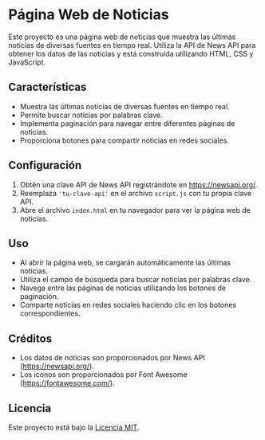 # Página Web de Noticias

Este proyecto es una página web de noticias que muestra las últimas noticias de diversas fuentes en tiempo real. Utiliza la API de News API para obtener los datos de las noticias y está construida utilizando HTML, CSS y JavaScript.

## Características

- Muestra las últimas noticias de diversas fuentes en tiempo real.
- Permite buscar noticias por palabras clave.
- Implementa paginación para navegar entre diferentes páginas de noticias.
- Proporciona botones para compartir noticias en redes sociales.

## Configuración

1. Obtén una clave API de News API registrándote en https://newsapi.org/.
2. Reemplaza `'tu-clave-api'` en el archivo `script.js` con tu propia clave API.
3. Abre el archivo `index.html` en tu navegador para ver la página web de noticias.

## Uso

- Al abrir la página web, se cargarán automáticamente las últimas noticias.
- Utiliza el campo de búsqueda para buscar noticias por palabras clave.
- Navega entre las páginas de noticias utilizando los botones de paginación.
- Comparte noticias en redes sociales haciendo clic en los botones correspondientes.

## Créditos

- Los datos de noticias son proporcionados por News API (https://newsapi.org/).
- Los iconos son proporcionados por Font Awesome (https://fontawesome.com/).

## Licencia

Este proyecto está bajo la [Licencia MIT](LICENSE).
